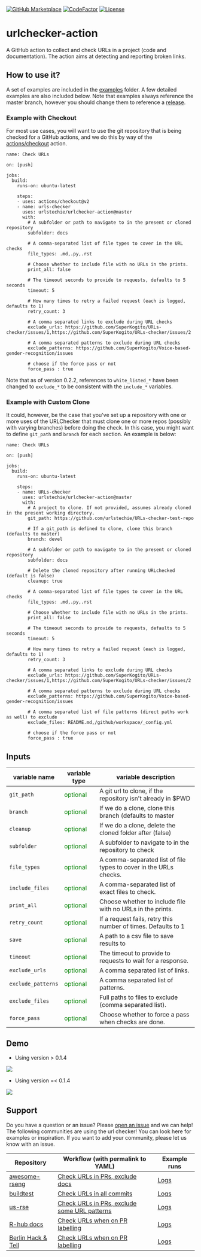 [![GitHub Marketplace](https://img.shields.io/static/v1?label=Marketplace&message=urlchecker-action&color=blue?style=flat&logo=github)](https://github.com/marketplace/actions/urlchecker-action)
[![CodeFactor](https://www.codefactor.io/repository/github/urlstechie/urlchecker-action/badge)](https://www.codefactor.io/repository/github/urlstechie/urlchecker-action)
[![License](https://img.shields.io/badge/license-MIT-brightgreen)](https://github.com/urlstechie/urlchecker-action/blob/master/LICENSE)

# urlchecker-action

A GitHub action to collect and check URLs in a project (code and documentation).
The action aims at detecting and reporting broken links.

## How to use it?

A set of examples are included in the [examples](examples) folder. A few detailed 
examples are also included below. Note that examples always reference the master branch,
however you should change them to reference a [release](https://github.com/urlstechie/urlchecker-action/releases).

### Example with Checkout

For most use cases, you will want to use the git repository that is being checked
for a GitHub actions, and we do this by way of the [actions/checkout](https://github.com/actions/checkout) action.

```
name: Check URLs

on: [push]

jobs:
  build:
    runs-on: ubuntu-latest

    steps:
    - uses: actions/checkout@v2
    - name: urls-checker
      uses: urlstechie/urlchecker-action@master
      with:
        # A subfolder or path to navigate to in the present or cloned repository
        subfolder: docs

        # A comma-separated list of file types to cover in the URL checks
        file_types: .md,.py,.rst

        # Choose whether to include file with no URLs in the prints.
        print_all: false

        # The timeout seconds to provide to requests, defaults to 5 seconds
        timeout: 5

        # How many times to retry a failed request (each is logged, defaults to 1)
        retry_count: 3

        # A comma separated links to exclude during URL checks
        exclude_urls: https://github.com/SuperKogito/URLs-checker/issues/1,https://github.com/SuperKogito/URLs-checker/issues/2

        # A comma separated patterns to exclude during URL checks
        exclude_patterns: https://github.com/SuperKogito/Voice-based-gender-recognition/issues

        # choose if the force pass or not
        force_pass : true
```

Note that as of version 0.2.2, references to `white_listed_*` have been changed to
`exclude_*` to be consistent with the `include_*` variables.


### Example with Custom Clone

It could, however, be the case that you've set up a repository with one or more uses of the URLChecker
that must clone one or more repos (possibly with varying branches) before doing the check.
In this case, you might want to define `git_path` and `branch` for each section.
An example is below:

```
name: Check URLs

on: [push]

jobs:
  build:
    runs-on: ubuntu-latest

    steps:
    - name: URLs-checker
      uses: urlstechie/urlchecker-action@master
      with:
        # A project to clone. If not provided, assumes already cloned in the present working directory.
        git_path: https://github.com/urlstechie/URLs-checker-test-repo

        # If a git_path is defined to clone, clone this branch (defaults to master)
        branch: devel

        # A subfolder or path to navigate to in the present or cloned repository
        subfolder: docs

        # Delete the cloned repository after running URLchecked (default is false)
        cleanup: true

        # A comma-separated list of file types to cover in the URL checks
        file_types: .md,.py,.rst

        # Choose whether to include file with no URLs in the prints.
        print_all: false

        # The timeout seconds to provide to requests, defaults to 5 seconds
        timeout: 5

        # How many times to retry a failed request (each is logged, defaults to 1)
        retry_count: 3

        # A comma separated links to exclude during URL checks
        exclude_urls: https://github.com/SuperKogito/URLs-checker/issues/1,https://github.com/SuperKogito/URLs-checker/issues/2

        # A comma separated patterns to exclude during URL checks
        exclude_patterns: https://github.com/SuperKogito/Voice-based-gender-recognition/issues

        # A comma separated list of file patterns (direct paths work as well) to exclude
        exclude_files: README.md,/github/workspace/_config.yml

        # choose if the force pass or not
        force_pass : true
```
## Inputs


| variable name               | variable type                                |      variable description                                        |
|-----------------------------|----------------------------------------------|------------------------------------------------------------------|
| `git_path`                  | <span style="color:green"> optional </span>  | A git url to clone, if the repository isn't already in $PWD      |
| `branch`                    | <span style="color:green"> optional </span>  | If we do a clone, clone this branch (defaults to master          |
| `cleanup`                   | <span style="color:green"> optional </span>  | If we do a clone, delete the cloned folder after (false)         |
| `subfolder`                 | <span style="color:green"> optional </span>  | A subfolder to navigate to in the repository to check            |
| `file_types`                | <span style="color:green"> optional </span>  | A comma-separated list of file types to cover in the URLs checks.|
| `include_files`             | <span style="color:green"> optional </span>  | A comma-separated list of exact files to check.                  |
| `print_all`                 | <span style="color:green"> optional </span>  | Choose whether to include file with no URLs in the prints.       |
| `retry_count`               | <span style="color:green"> optional </span>  | If a request fails, retry this number of times. Defaults to 1    |
| `save`                      | <span style="color:green"> optional </span>  | A path to a csv file to save results to                          |
| `timeout`                   | <span style="color:green"> optional </span>  | The timeout to provide to requests to wait for a response.       |
| `exclude_urls`              | <span style="color:green"> optional </span>  | A comma separated list of links.            |
| `exclude_patterns`          | <span style="color:green"> optional </span>  | A comma separated list of patterns.         |
| `exclude_files`             | <span style="color:green"> optional </span>  | Full paths to files to exclude (comma separated list).           |
| `force_pass`                | <span style="color:green"> optional </span>  | Choose whether to force a pass when checks are done.             |

## Demo
- Using version > 0.1.4
<img src="demo2.gif"/>

- Using version =< 0.1.4
<img src="demo.gif"/>

## Support

Do you have a question or an issue? Please [open an issue](https://github.com/urlstechie/urlchecker-action/issues) and we can help!
The following communities are using the url checker! You can look here for examples
or inspiration. If you want to add your community, please let us know with an issue.

| Repository                                                                                          | Workflow (with permalink to YAML) | Example runs |
|-----------------------------------------------------------------------------------------------------|-----------------------------------|-------------|
| [awesome-rseng](https://github.com/rseng/awesome-rseng)  | [Check URLs in PRs, exclude docs](https://github.com/rseng/awesome-rseng/blob/5f5cb78f8392cf10aec2f3952b305ae9611029c2/.github/workflows/urlchecker.yml)                                   | [Logs](https://github.com/rseng/awesome-rseng/actions?query=workflow%3AURLChecker) |
| [buildtest](https://github.com/buildtesters/buildtest) |  [Check URLs in all commits](https://github.com/buildtesters/buildtest/blob/v0.9.1/.github/workflows/urlchecker.yml)  |  [Logs](https://github.com/HPC-buildtest/buildtest-framework/actions?query=workflow%3A%22Check+URLs%22)           |
| [us-rse](https://github.com/USRSE/usrse.github.io) |  [Check URLs in PRs, exclude some URL patterns](https://github.com/USRSE/usrse.github.io/blob/abcbed5f5703e0d46edb9e8850eea8bb623e3c1c/.github/workflows/urlchecker.yml)                                 |      [Logs](https://github.com/USRSE/usrse.github.io/actions?query=workflow%3A%22Check+URLs%22)       |
| [R-hub docs](https://github.com/r-hub/docs)  | [Check URLs when on PR labelling](https://github.com/r-hub/docs/blob/bc1eac71206f7cb96ca00148dcf3b46c6d25ada4/.github/workflows/pr.yml) |  [Logs](https://github.com/r-hub/docs/actions?query=workflow%3ACommands)  |
| [Berlin Hack & Tell](https://github.com/berlin-hack-and-tell/berlinhackandtell.rocks)  | [Check URLs when on PR labelling](https://github.com/berlin-hack-and-tell/berlinhackandtell.rocks/blob/master/.github/workflows/urlchecker-pr-label.yml) |  [Logs](https://github.com/berlin-hack-and-tell/berlinhackandtell.rocks/actions?query=workflow%3ACommands)  |
